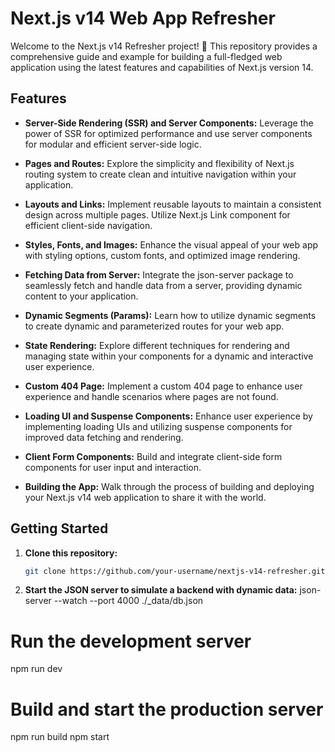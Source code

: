 # Next.js v14 Web App Refresher

Welcome to the Next.js v14 Refresher project! 🚀 This repository provides a comprehensive guide and example for building a full-fledged web application using the latest features and capabilities of Next.js version 14.

## Features

- **Server-Side Rendering (SSR) and Server Components:** Leverage the power of SSR for optimized performance and use server components for modular and efficient server-side logic.

- **Pages and Routes:** Explore the simplicity and flexibility of Next.js routing system to create clean and intuitive navigation within your application.

- **Layouts and Links:** Implement reusable layouts to maintain a consistent design across multiple pages. Utilize Next.js Link component for efficient client-side navigation.

- **Styles, Fonts, and Images:** Enhance the visual appeal of your web app with styling options, custom fonts, and optimized image rendering.

- **Fetching Data from Server:** Integrate the json-server package to seamlessly fetch and handle data from a server, providing dynamic content to your application.

- **Dynamic Segments (Params):** Learn how to utilize dynamic segments to create dynamic and parameterized routes for your web app.

- **State Rendering:** Explore different techniques for rendering and managing state within your components for a dynamic and interactive user experience.

- **Custom 404 Page:** Implement a custom 404 page to enhance user experience and handle scenarios where pages are not found.

- **Loading UI and Suspense Components:** Enhance user experience by implementing loading UIs and utilizing suspense components for improved data fetching and rendering.

- **Client Form Components:** Build and integrate client-side form components for user input and interaction.

- **Building the App:** Walk through the process of building and deploying your Next.js v14 web application to share it with the world.

## Getting Started

1. **Clone this repository:**

   ```bash
   git clone https://github.com/your-username/nextjs-v14-refresher.git

   ```

2. **Start the JSON server to simulate a backend with dynamic data:**
   json-server --watch --port 4000 ./\_data/db.json

# Run the development server

npm run dev

# Build and start the production server

npm run build
npm start
